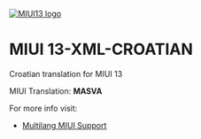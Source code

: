 
[![MIUI13 logo](https://i.imgur.com/G9wfOYe.png)](https://xiaomi.eu/)

# MIUI 13-XML-CROATIAN


 Croatian translation for MIUI 13
 

 MIUI Translation: **MASVA**
 

 For more info visit:
 
- [Multilang MIUI Support](http://xiaomi.eu) 


